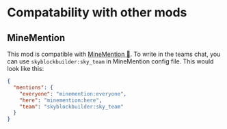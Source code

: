 # Compatability with other mods
## MineMention
This mod is compatible with [MineMention 🔗](https://www.curseforge.com/minecraft/mc-mods/minemention). To write in the 
teams chat, you can use `skyblockbuilder:sky_team` in MineMention config file. This would look like this:
```json
{
  "mentions": {
    "everyone": "minemention:everyone",
    "here": "minemention:here",
    "team": "skyblockbuilder:sky_team"
  }
}
```